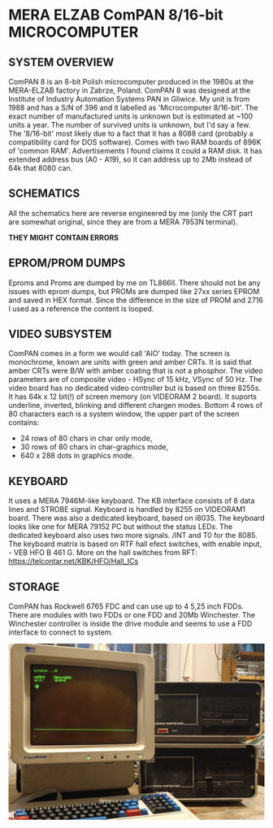 # MERA ELZAB ComPAN 8/16-bit MICROCOMPUTER

## SYSTEM OVERVIEW

ComPAN 8 is an 8-bit Polish microcomputer produced in the 1980s at the MERA-ELZAB factory in Zabrze, Poland. 
ComPAN 8 was designed at the Institute of Industry Automation Systems PAN in Gliwice.
My unit is from 1988 and has a S/N of 396 and it labelled as 'Microcomputer 8/16-bit'. 
The exact number of manufactured units is unknown but is estimated at ~100 units a year.
The number of survived units is unknown, but I'd say a few. 
The '8/16-bit' most likely due to a fact that it has a 8088 card (probably a compatibility card for DOS software).
Comes with two RAM boards of 896K of 'common RAM'. Advertisements I found claims it could a RAM disk.
It has extended address bus (A0 - A19), so it can address up to 2Mb instead of 64k that 8080 can.

## SCHEMATICS

All the schematics here are reverse engineered by me (only the CRT part are somewhat original, since they are from a MERA 7953N terminal).

****THEY MIGHT CONTAIN ERRORS****

## EPROM/PROM DUMPS

Eproms and Proms are dumped by me on TL866II.
There should not be any issues with eprom dumps, but PROMs are dumped like 27xx series EPROM and saved in HEX format. 
Since the difference in the size of PROM and 2716 I used as a reference the content is looped.

## VIDEO SUBSYSTEM
ComPAN comes in a form we would call 'AIO' today. The screen is monochrome, known are units with green and amber CRTs. It is said that amber CRTs were B/W with amber coating that is not a phosphor. 
The video parameters are of composite video  - HSync of 15 kHz, VSync of 50 Hz.
The video board has no dedicated video controller but is based on three 8255s. It has 64k x 12 bit(!) of screen memory (on VIDEORAM 2 board). 
It suports underline, inverted, blinking and different chargen modes.
Bottom 4 rows of 80 characters each is a system window, the upper part of the screen contains:
- 24 rows of 80 chars in char only mode,
- 30 rows of 80 chars in char-graphics mode,
- 640 x 288 dots in graphics mode.

## KEYBOARD
It uses a MERA 7946M-like keyboard. The KB interface consists of 8 data lines and STROBE signal. Keyboard is handled by 8255 on VIDEORAM1 board.
There was also a dedicated keyboard, based on i8035.
The keyboard looks like one for MERA 79152 PC but without the status LEDs.
The dedicated keyboard also uses two more signals. /INT and T0 for the 8085.
The keyboard matrix is based on RTF hall efect switches, with enable input, - VEB HFO B 461 G.
More on the hall switches from RFT: https://telcontar.net/KBK/HFO/Hall_ICs


## STORAGE  
ComPAN has Rockwell 6765 FDC and can use up to 4 5,25 inch FDDs.
There are modules with two FDDs or one FDD and 20Mb Winchester.
The Winchester controller is inside the drive module and seems to use a FDD interface to connect to system.


![alt text](https://github.com/RetroNora/Elzab_ComPan_8/blob/main/ComPAN.jpg)


